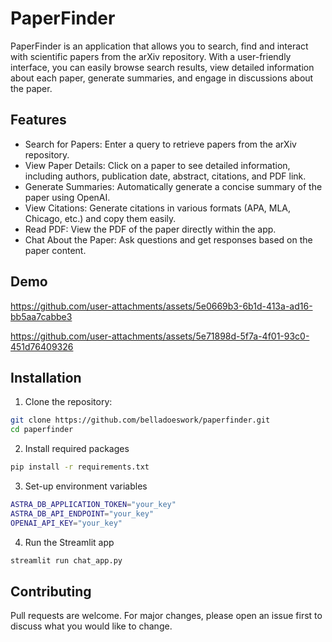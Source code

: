 # PaperFinder

PaperFinder is an application that allows you to search, find and interact with scientific papers from the arXiv repository. With a user-friendly interface, you can easily browse search results, view detailed information about each paper, generate summaries, and engage in discussions about the paper.


## Features

- Search for Papers: Enter a query to retrieve papers from the arXiv repository.
- View Paper Details: Click on a paper to see detailed information, including authors, publication date, abstract, citations, and PDF link.
- Generate Summaries: Automatically generate a concise summary of the paper using OpenAI.
- View Citations: Generate citations in various formats (APA, MLA, Chicago, etc.) and copy them easily.
- Read PDF: View the PDF of the paper directly within the app.
- Chat About the Paper: Ask questions and get responses based on the paper content.

## Demo

https://github.com/user-attachments/assets/5e0669b3-6b1d-413a-ad16-bb5aa7cabbe3

https://github.com/user-attachments/assets/5e71898d-5f7a-4f01-93c0-451d76409326


## Installation

1. Clone the repository:
```bash
git clone https://github.com/belladoeswork/paperfinder.git
cd paperfinder

```
2. Install required packages
```bash
pip install -r requirements.txt

```
3. Set-up environment variables
```bash
ASTRA_DB_APPLICATION_TOKEN="your_key"
ASTRA_DB_API_ENDPOINT="your_key"
OPENAI_API_KEY="your_key"

```
4. Run the Streamlit app
```bash
streamlit run chat_app.py

```

## Contributing

Pull requests are welcome. For major changes, please open an issue first
to discuss what you would like to change.
